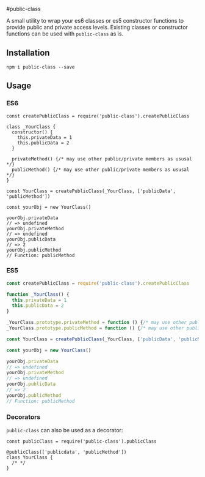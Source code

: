 #public-class

A small utility to wrap your es6 classes or es5 constructor functions to provide public and private access levels.
Existing classes or constructor functions can be used with `public-class` as is.

## Installation
`npm i public-class --save`

## Usage
### ES6
```ecmascript 6
const createPublicClass = require('public-class').createPublicClass

class _YourClass {
  constructor() {
    this.privateData = 1
    this.publicData = 2
  }
  
  privateMethod() {/* may use other public/private members as ususal */}
  publicMethod() {/* may use other public/private members as ususal */}
}

const YourClass = createPublicClass(_YourClass, ['publicData', 'publicMethod'])

const yourObj = new YourClass()

yourObj.privateData
// => undefined
yourObj.privateMethod
// => undefined
yourObj.publicData
// => 2
yourObj.publicMethod
// Function: publicMethod
```
### ES5
```javascript
const createPublicClass = require('public-class').createPublicClass

function _YourClass() {
  this.privateData = 1
  this.publicData = 2
}

_YourClass.prototype.privateMethod = function () {/* may use other public/private members as ususal */}
_YourClass.prototype.publicMethod = function () {/* may use other public/private members as ususal */}

const YourClass = createPublicClass(_YourClass, ['publicData', 'publicMethod'])

const yourObj = new YourClass()

yourObj.privateData
// => undefined
yourObj.privateMethod
// => undefined
yourObj.publicData
// => 2
yourObj.publicMethod
// Function: publicMethod
```
### Decorators
`public-class` can also be used as a decorator:
```ecmascript 6
const publicClass = require('public-class').publicClass

@publicClass(['publicdata', 'publicMethod'])
class YourClass {
  /* */
}
```
